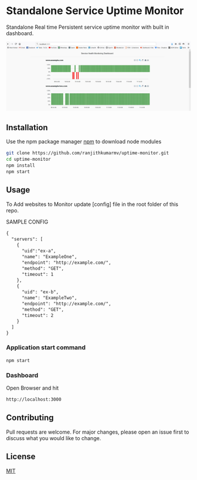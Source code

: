 # Standalone Service Uptime Monitor

Standalone Real time Persistent service uptime monitor with built in dashboard.  

![Screenshot](sampleimgtwo.JPG)

## Installation

Use the npm package manager [npm](https://www.npmjs.com/) to download node modules

```bash
git clone https://github.com/ranjithkumarmv/uptime-monitor.git
cd uptime-monitor
npm install
npm start
```

## Usage


To Add websites to Monitor update [config] file in the root folder of this repo.

SAMPLE CONFIG
```
{
  "servers": [
    {
      "uid":"ex-a",
      "name": "ExampleOne",
      "endpoint": "http://example.com/",
      "method": "GET",
      "timeout": 1
    },
    {
      "uid": "ex-b",
      "name": "ExampleTwo",
      "endpoint": "http://example.com/",
      "method": "GET",
      "timeout": 2
    }
  ]
}
```

### Application start command
```node
npm start
```
### Dashboard
Open Browser and hit
```bash
http://localhost:3000
```


## Contributing
Pull requests are welcome. For major changes, please open an issue first to discuss what you would like to change.



## License
[MIT](https://choosealicense.com/licenses/mit/)